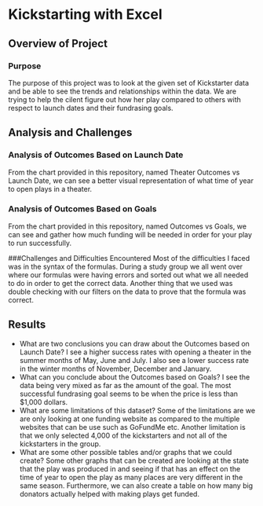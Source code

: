 # Kickstarting with Excel

## Overview of Project

### Purpose
The purpose of this project was to look at the given set of Kickstarter data and be able to see the trends and relationships within the data. We are trying to help the cilent figure out how her play compared to others with respect to launch dates and their fundrasing goals.

## Analysis and Challenges

### Analysis of Outcomes Based on Launch Date
From the chart provided in this repository, named Theater Outcomes vs Launch Date, we can see a better visual representation of what time of year to open plays in a theater.

### Analysis of Outcomes Based on Goals
From the chart provided in this repository, named Outcomes vs Goals, we can see and gather how much funding will be needed in order for your play to run successfully.

###Challenges and Difficulties Encountered
Most of the difficulties I faced was in the syntax of the formulas. During a study group we all went over where our formulas were having errors and sorted out what we all needed to do in order to get the correct data. Another thing that we used was double checking with our filters on the data to prove that the formula was correct.

## Results

- What are two conclusions you can draw about the Outcomes based on Launch Date?
I see a higher success rates with opening a theater in the summer months of May, June and July. I also see a lower success rate in the winter months of November, December and January.
- What can you conclude about the Outcomes based on Goals?
I see the data being very mixed as far as the amount of the goal.  The most successful fundrasing goal seems to be when the price is less than $1,000 dollars.
- What are some limitations of this dataset?
Some of the limitations are we are only looking at one funding website as compared to the multiple websites that can be use such as GoFundMe etc. Another limitation is that we only selected 4,000 of the kickstarters and not all of the kickstarters in the group.
- What are some other possible tables and/or graphs that we could create?
Some other graphs that can be created are looking at the state that the play was produced in and seeing if that has an effect on the time of year to open the play as many places are very different in the same season. Furthermore, we can also create a table on how many big donators actually helped with making plays get funded.